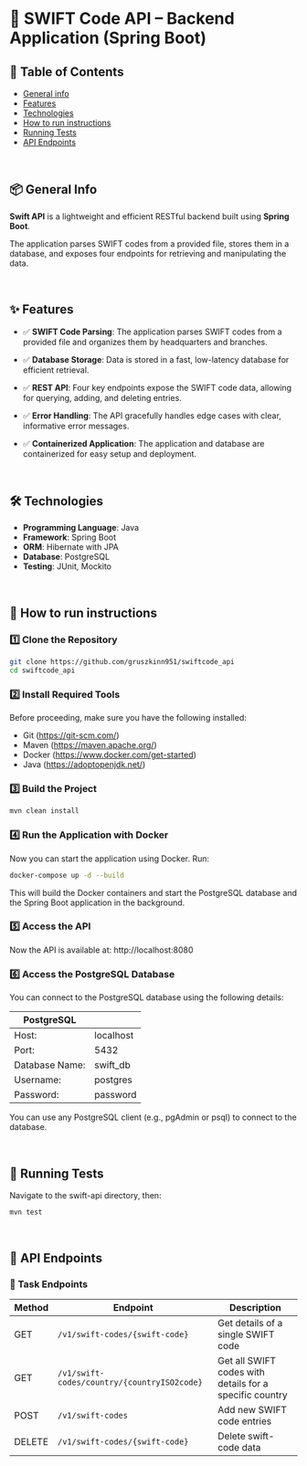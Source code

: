 # 🚀 SWIFT Code API – Backend Application (Spring Boot)

## 📒 Table of Contents
* [General info](#-general-info)
* [Features](#-features)
* [Technologies](#-technologies)
* [How to run instructions](#-how-to-run-instructions)
* [Running Tests](#-running-tests)
* [API Endpoints](#-api-endpoints)


<br>


## 📦 General Info
**Swift API** is a lightweight and efficient RESTful backend built using **Spring Boot**.

The application parses SWIFT codes from a provided file, stores them in a database, and exposes four endpoints for retrieving and manipulating the data.

<br>


## ✨ Features  


- ✅ **SWIFT Code Parsing**: The application parses SWIFT codes from a provided file and organizes them by headquarters and branches.

- ✅ **Database Storage**: Data is stored in a fast, low-latency database for efficient retrieval.

- ✅ **REST API**: Four key endpoints expose the SWIFT code data, allowing for querying, adding, and deleting entries.

- ✅ **Error Handling**: The API gracefully handles edge cases with clear, informative error messages.

- ✅ **Containerized Application**: The application and database are containerized for easy setup and deployment.



<br>

## 🛠 Technologies  

- **Programming Language**: Java  
- **Framework**: Spring Boot  
- **ORM**: Hibernate with JPA  
- **Database**: PostgreSQL
- **Testing**: JUnit, Mockito
  

  
<br>

## 🧰 How to run instructions

### 1️⃣ Clone the Repository
```sh
git clone https://github.com/gruszkinn951/swiftcode_api
cd swiftcode_api
```
### 2️⃣ Install Required Tools
Before proceeding, make sure you have the following installed:

- Git (https://git-scm.com/)
- Maven (https://maven.apache.org/)
- Docker (https://www.docker.com/get-started)
- Java (https://adoptopenjdk.net/)

### 3️⃣ Build the Project
```sh
mvn clean install
```

### 4️⃣ Run the Application with Docker
Now you can start the application using Docker. Run:

```sh
docker-compose up -d --build
```
This will build the Docker containers and start the PostgreSQL database and the Spring Boot application in the background.

### 5️⃣ Access the API
Now the API is available at:
http://localhost:8080

### 6️⃣ Access the PostgreSQL Database
You can connect to the PostgreSQL database using the following details:

| PostgreSQL           |                        |
|-----------------|------------------------|
| Host: | localhost  |         
| Port:	  | 5432  |         
| Database Name:	  | swift_db          |      
| Username:   	  | postgres    |      
| Password:	    | password |

You can use any PostgreSQL client (e.g., pgAdmin or psql) to connect to the database.

<br>

## 🧪 Running Tests
Navigate to the swift-api directory, then:
```sh
mvn test
```

<br>

## 📡 API Endpoints  
### 🔹 Task Endpoints  
| Method | Endpoint                                    | Description                                              |
|--------|---------------------------------------------|----------------------------------------------------------|
| GET    | `/v1/swift-codes/{swift-code}`              | Get details of a single SWIFT code                       |
| GET    | `/v1/swift-codes/country/{countryISO2code}` | Get all SWIFT codes with details for a specific country  |
| POST   | `/v1/swift-codes`                           | Add new SWIFT code entries                               |
| DELETE | `/v1/swift-codes/{swift-code}`              | Delete swift-code data                                   |

<br>

